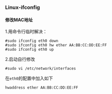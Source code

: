 ### Linux-ifconfig

#### 修改MAC地址

1.用命令行临时解决：

```
#sudo ifconfig eth0 down
#sudo ifconfig eth0 hw ether AA:BB:CC:DD:EE:FF
#sudo ifconfig eth0 up
```

2.启动自行修改

```
#sudo vi /etc/network/interfaces
```

在`eth0`的配置中加入如下

```
hwaddress ether AA:BB:CC:DD:EE:FF
```